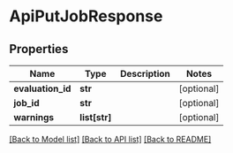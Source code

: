 # ApiPutJobResponse

## Properties
Name | Type | Description | Notes
------------ | ------------- | ------------- | -------------
**evaluation_id** | **str** |  | [optional] 
**job_id** | **str** |  | [optional] 
**warnings** | **list[str]** |  | [optional] 

[[Back to Model list]](../README.md#documentation-for-models) [[Back to API list]](../README.md#documentation-for-api-endpoints) [[Back to README]](../README.md)

